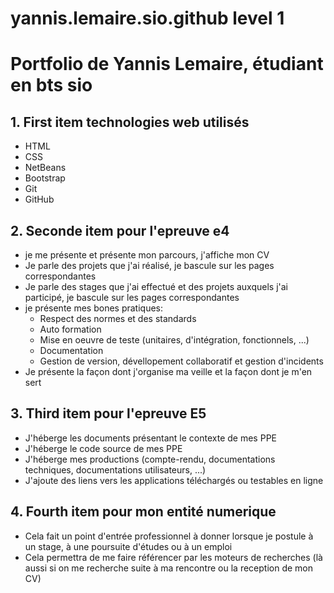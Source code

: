 # yannis.lemaire.sio.github level 1
# Portfolio de Yannis Lemaire, étudiant en bts sio



## 1. First item technologies web utilisés
- HTML
- CSS
- NetBeans
- Bootstrap
- Git
- GitHub

## 2. Seconde item pour l'epreuve e4

- je me présente et présente mon parcours, j'affiche mon CV
- Je parle des projets que j'ai réalisé, je bascule sur les pages correspondantes
- Je parle des stages que j'ai effectué et des projets auxquels j'ai participé, je bascule sur les pages correspondantes
- je présente mes bones pratiques:
  - Respect des normes et des standards
  - Auto formation
  - Mise en oeuvre de teste (unitaires, d'intégration, fonctionnels, ...)
  - Documentation
  - Gestion de version, dévellopement collaboratif et gestion d'incidents
- Je présente la façon dont j'organise ma veille et la façon dont je m'en sert

## 3. Third item pour l'epreuve E5

- J'héberge les documents présentant le contexte de mes PPE
- J'héberge le code source de mes PPE
- J'héberge mes productions (compte-rendu, documentations techniques, documentations utilisateurs, ...)
- J'ajoute des liens vers les applications téléchargés ou testables en ligne

## 4. Fourth item pour mon entité numerique

- Cela fait un point d'entrée professionnel à donner lorsque je postule à un stage, à une poursuite d'études ou à un emploi
- Cela permettra de me faire référencer par les moteurs de recherches (là aussi si on me recherche suite à ma rencontre ou la reception de mon CV)
